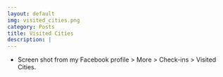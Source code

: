 ```yaml
---
layout: default
img: visited_cities.png
category: Posts
title: Visited Cities
description: |
---
```


* Screen shot from my Facebook profile > More > Check-ins > Visited Cities.